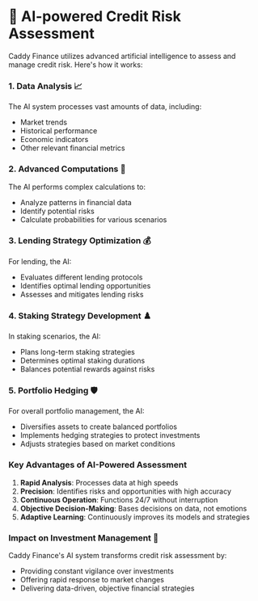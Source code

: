 # 🤖 AI-powered Credit Risk Assessment

Caddy Finance utilizes advanced artificial intelligence to assess and manage credit risk. Here's how it works:

### 1. Data Analysis 📈

The AI system processes vast amounts of data, including:

* Market trends
* Historical performance
* Economic indicators
* Other relevant financial metrics

### 2. Advanced Computations 🧮

The AI performs complex calculations to:

* Analyze patterns in financial data
* Identify potential risks
* Calculate probabilities for various scenarios

### 3. Lending Strategy Optimization 💰

For lending, the AI:

* Evaluates different lending protocols
* Identifies optimal lending opportunities
* Assesses and mitigates lending risks

### 4. Staking Strategy Development ♟️

In staking scenarios, the AI:

* Plans long-term staking strategies
* Determines optimal staking durations
* Balances potential rewards against risks

### 5. Portfolio Hedging 🛡️

For overall portfolio management, the AI:

* Diversifies assets to create balanced portfolios
* Implements hedging strategies to protect investments
* Adjusts strategies based on market conditions

### Key Advantages of AI-Powered Assessment

1. **Rapid Analysis**: Processes data at high speeds
2. **Precision**: Identifies risks and opportunities with high accuracy
3. **Continuous Operation**: Functions 24/7 without interruption
4. **Objective Decision-Making**: Bases decisions on data, not emotions
5. **Adaptive Learning**: Continuously improves its models and strategies

### Impact on Investment Management 💼

Caddy Finance's AI system transforms credit risk assessment by:

* Providing constant vigilance over investments
* Offering rapid response to market changes
* Delivering data-driven, objective financial strategies
